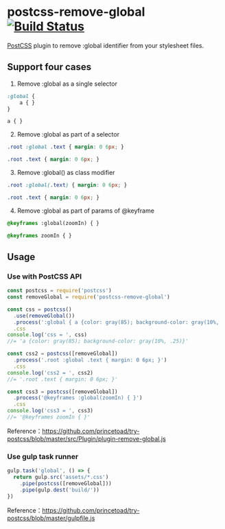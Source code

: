# postcss-remove-global [![Build Status][ci-img]][ci]

[PostCSS] plugin to remove :global identifier from your stylesheet files.

[PostCSS]: https://github.com/postcss/postcss
[ci-img]:  https://travis-ci.org/princetoad/postcss-remove-global.svg
[ci]:      https://travis-ci.org/princetoad/postcss-remove-global

## Support four cases

1. Remove :global as a single selector
```css
:global {
    a { }
}
```

```css
a { }
```

2. Remove :global as part of a selector
```css
.root :global .text { margin: 0 6px; }
```

```css
.root .text { margin: 0 6px; }
```

3. Remove :global() as class modifier
```css
.root :global(.text) { margin: 0 6px; }
```

```css
.root .text { margin: 0 6px; }
```

4. Remove :global as part of params of @keyframe
```css
@keyframes :global(zoomIn) { }
```

```css
@keyframes zoomIn { }
```

## Usage

### Use with PostCSS API
```js
const postcss = require('postcss')
const removeGlobal = require('postcss-remove-global')

const css = postcss()
  .use(removeGlobal())
  .process(':global { a {color: gray(85); background-color: gray(10%, .25)}}')
  .css
console.log('css = ', css)
//= 'a {color: gray(85); background-color: gray(10%, .25)}'

const css2 = postcss([removeGlobal])
  .process('.root :global .text { margin: 0 6px; }')
  .css
console.log('css2 = ', css2)
//= '.root .text { margin: 0 6px; }'

const css3 = postcss([removeGlobal])
  .process('@keyframes :global(zoomIn) { }')
  .css
console.log('css3 = ', css3)
//= '@keyframes zoomIn { }'
```
Reference：https://github.com/princetoad/try-postcss/blob/master/src/Plugin/plugin-remove-global.js

### Use gulp task runner
```js
gulp.task('global', () => {
  return gulp.src('assets/*.css')
    .pipe(postcss([removeGlobal]))
    .pipe(gulp.dest('build/'))
})
```
Reference：https://github.com/princetoad/try-postcss/blob/master/gulpfile.js
